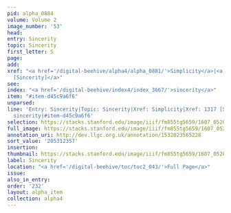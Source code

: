 ```yaml
---
pid: alpha_0884
volume: Volume 2
image_number: '53'
head:
entry: Sincerity
topic: Sincerity
first_letter: S
page:
add:
xref: "<a href='/digital-beehive/alpha4/alpha_0881/'>Simplicity</a>|<a href='/digital-beehive/num6/num_1840/'>1317
  [Sincerity]</a>"
see:
index: "<a href='/digital-beehive/index4/index_3667/'>sincerity</a>"
item: "#item-d45c9a6f6"
unparsed:
line: 'Entry: Sincerity|Topic: Sincerity|Xref: Simplicity|Xref: 1317 [Sincerity]|Index:
  sincerity|#item-d45c9a6f6'
selection: https://stacks.stanford.edu/image/iiif/fm855tg5659/1607_0520/311,2357,3047,505/full/0/default.jpg
full_image: https://stacks.stanford.edu/image/iiif/fm855tg5659/1607_0520/full/full/0/default.jpg
annotation_uri: http://dev.llgc.org.uk/annotation/1532023565228
sort_value: '205312357'
insertion:
thumbnail: https://stacks.stanford.edu/image/iiif/fm855tg5659/1607_0520/311,2357,600,180/250,/0/default.jpg
label: Sincerity
location: "<a href='/digital-beehive/toc/toc2_043/'>Full Page</a>"
issue:
also_in_entry:
order: '232'
layout: alpha_item
collection: alpha4
---
```


